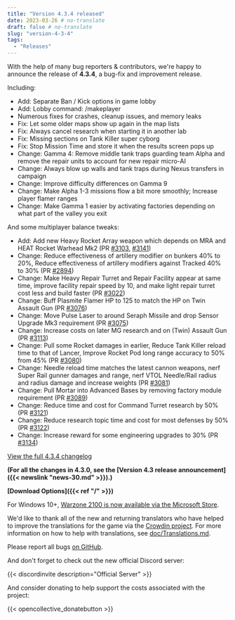 ```yaml
---
title: "Version 4.3.4 released"
date: 2023-03-26 # no-translate
draft: false # no-translate
slug: "version-4-3-4"
tags:
  - "Releases"
---
```


With the help of many bug reporters & contributors, we're happy to announce the release of **4.3.4**, a bug-fix and improvement release.

Including:
- Add: Separate Ban / Kick options in game lobby
- Add: Lobby command: /makeplayer
- Numerous fixes for crashes, cleanup issues, and memory leaks
- Fix: Let some older maps show up again in the map lists
- Fix: Always cancel research when starting it in another lab
- Fix: Missing sections on Tank Killer super cyborg
- Fix: Stop Mission Time and store it when the results screen pops up
- Change: Gamma 4: Remove middle tank traps guarding team Alpha and remove the repair units to account for new repair micro-AI
- Change: Always blow up walls and tank traps during Nexus transfers in campaign
- Change: Improve difficulty differences on Gamma 9
- Change: Make Alpha 1-3 missions flow a bit more smoothly; Increase player flamer ranges
- Change: Make Gamma 1 easier by activating factories depending on what part of the valley you exit

And some multiplayer balance tweaks:
- Add: Add new Heavy Rocket Array weapon which depends on MRA and HEAT Rocket Warhead Mk2 (PR [#3103](https://github.com/Warzone2100/warzone2100/pull/3103), [#3141](https://github.com/Warzone2100/warzone2100/pull/3141))
- Change: Reduce effectiveness of artillery modifier on bunkers 40% to 20%, Reduce effectiveness of artillery modifiers against Tracked 40% to 30% (PR [#2894](https://github.com/Warzone2100/warzone2100/pull/2894))
- Change: Make Heavy Repair Turret and Repair Facility appear at same time, improve facility repair speed by 10, and make light repair turret cost less and build faster (PR [#3022](https://github.com/Warzone2100/warzone2100/pull/3022))
- Change: Buff Plasmite Flamer HP to 125 to match the HP on Twin Assault Gun (PR [#3076](https://github.com/Warzone2100/warzone2100/pull/3076))
- Change: Move Pulse Laser to around Seraph Missile and drop Sensor Upgrade Mk3 requirement (PR [#3075](https://github.com/Warzone2100/warzone2100/pull/3075))
- Change: Increase costs on later MG research and on (Twin) Assault Gun (PR [#3113](https://github.com/Warzone2100/warzone2100/pull/3113))
- Change: Pull some Rocket damages in earlier, Reduce Tank Killer reload time to that of Lancer, Improve Rocket Pod long range accuracy to 50% from 45% (PR [#3080](https://github.com/Warzone2100/warzone2100/pull/3080))
- Change: Needle reload time matches the latest cannon weapons, nerf Super Rail gunner damages and range, nerf VTOL Needle/Rail radius and radius damage and increase weights (PR [#3081](https://github.com/Warzone2100/warzone2100/pull/3081))
- Change: Pull Mortar into Advanced Bases by removing factory module requirement (PR [#3089](https://github.com/Warzone2100/warzone2100/pull/3089))
- Change: Reduce time and cost for Command Turret research by 50% (PR [#3121](https://github.com/Warzone2100/warzone2100/pull/3121))
- Change: Reduce research topic time and cost for most defenses by 50% (PR [#3122](https://github.com/Warzone2100/warzone2100/pull/3122))
- Change: Increase reward for some engineering upgrades to 30% (PR [#3134](https://github.com/Warzone2100/warzone2100/pull/3134))

[View the full 4.3.4 changelog](https://github.com/Warzone2100/warzone2100/raw/4.3.4/ChangeLog)

**(For all the changes in 4.3.0, see the [Version 4.3 release announcement]({{< newslink "news-30.md" >}}).)**

**[Download Options]({{< ref "/" >}})**

For Windows 10+, [Warzone 2100 is now available via the Microsoft Store](https://www.microsoft.com/store/apps/9MW0Z4MPCS8C).

We'd like to thank all of the new and returning translators who have helped to improve the translations for the game via the [Crowdin project](https://crowdin.com/project/warzone2100). For more information on how to help with translations, see [doc/Translations.md](https://github.com/Warzone2100/warzone2100/blob/master/doc/Translations.md#how-do-i-help-translate).

Please report all bugs [on GitHub](https://github.com/Warzone2100/warzone2100/issues).

And don't forget to check out the new official Discord server:

{{< discordinvite description="Official Server" >}}

And consider donating to help support the costs associated with the project:

{{< opencollective_donatebutton >}}
